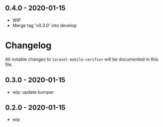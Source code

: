 ## 0.4.0 - 2020-01-15
 - WIP
 - Merge tag 'v0.3.0' into develop

# Changelog
All notable changes to `laravel-mobile-verifier` will be documented in this file.

## 0.3.0 - 2020-01-15
 - wip: update bumper

## 0.2.0 - 2020-01-15
 - wip
